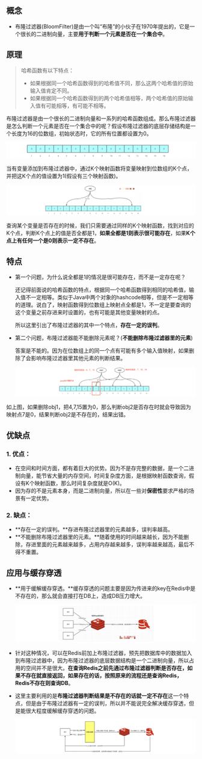 ## 概念

- 布隆过滤器(BloomFilter)是由一个叫“布隆”的小伙子在1970年提出的，它是一个很长的二进制向量，主要**用于判断一个元素是否在一个集合中**。

## 原理

> 哈希函数有以下特点：
>
> - 如果根据同一个哈希函数得到的哈希值不同，那么这两个哈希值的原始输入值肯定不同。
> - 如果根据同一个哈希函数得到的两个哈希值相等，两个哈希值的原始输入值有可能相等，有可能不相等。

​		布隆过滤器是由一个很长的二进制向量和一系列的哈希函数组成。那么布隆过滤器是怎么判断一个元素是否在一个集合中的呢？假设布隆过滤器的底层存储结构是一个长度为16的位数组，初始状态时，它的所有位置都设置为0。

![image-20220209112541730](https://raw.githubusercontent.com/daniuEvan/pictrues/main/Typora/image-20220209112541730.png)

​		当有变量添加到布隆过滤器中，通过K个映射函数将变量映射到位数组的K个点，并把这K个点的值设置为1(假设有三个映射函数)。

![image-20220209112621233](https://raw.githubusercontent.com/daniuEvan/pictrues/main/Typora/image-20220209112621233.png)

​		查询某个变量是否存在的时候，我们只需要通过同样的K个映射函数，找到对应的K个点，判断K个点上的值是否全都是1，**如果全都是1则表示很可能存在**，如果**K个点上有任何一个是0则表示一定不存在**。

## 特点

- 第一个问题，为什么说全都是1的情况是很可能存在，而不是一定存在呢？

  还记得前面说的哈希函数的特点，根据同一个哈希函数得到相同的哈希值，输入值不一定相等。类似于Java中两个对象的hashcode相等，但是不一定相等的道理。说白了，映射函数得到位数组上映射点全都是1，不一定是要查询的这个变量之前存进来时设置的，也有可能是其他变量映射的点。

  所以这里引出了布隆过滤器的其中一个特点，**存在一定的误判**。

- 第二个问题，布隆过滤器能不能删除元素呢？(**不能删除布隆过滤器里的元素**)

  答案是不能的。因为在位数组上的同一个点有可能有多个输入值映射，如果删除了会影响布隆过滤器里其他元素的判断结果。

  ![image-20220209112717300](https://raw.githubusercontent.com/daniuEvan/pictrues/main/Typora/image-20220209112717300.png)

​		如上图，如果删除obj1，把4,7,15置为0，那么判断obj2是否存在时就会导致因为映射点7是0，结果判断obj2是不存在的，结果出错。

## 优缺点

### **1. 优点：**

- 在空间和时间方面，都有着巨大的优势。因为不是存完整的数据，是一个二进制向量，能节省大量的内存空间，时间复杂度方面，是根据映射函数查询，假设有K个映射函数，那么时间复杂度就是O(K)。
- 因为存的不是元素本身，而是二进制向量，所以在一些对**保密性**要求严格的场景有一定优势。

### **2. 缺点：**

- **存在一定的误判。**存进布隆过滤器里的元素越多，误判率越高。
- **不能删除布隆过滤器里的元素。**随着使用的时间越来越长，因为不能删除，存进里面的元素越来越多，占用内存越来越多，误判率越来越高，最后不得不重置。

## 应用与缓存穿透

- **用于缓解缓存穿透。**缓存穿透的问题主要是因为传进来的key在Redis中是不存在的，那么就会直接打在DB上，造成DB压力增大。

  ![image-20220209112904708](https://raw.githubusercontent.com/daniuEvan/pictrues/main/Typora/image-20220209112904708.png)

- 针对这种情况，可以在Redis前加上布隆过滤器，预先把数据库中的数据加入到布隆过滤器中，因为布隆过滤器的底层数据结构是一个二进制向量，所以占用的空间并不是很大。**在查询Redis之前先通过布隆过滤器判断是否存在，如果不存在就直接返回，如果存在的话，按照原来的流程还是查询Redis，Redis不存在则查询DB**。

- 这里主要利用的是**布隆过滤器判断结果是不存在的话就一定不存在**这一个特点，但是由于布隆过滤器有一定的误判，所以并不能说完全解决缓存穿透，但是能很大程度缓解缓存穿透的问题。

  ![image-20220209112938749](https://raw.githubusercontent.com/daniuEvan/pictrues/main/Typora/image-20220209112938749.png)